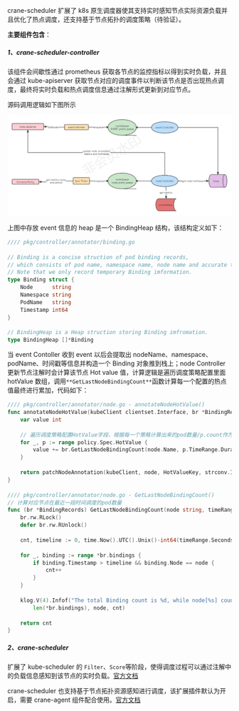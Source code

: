 crane-scheduler 扩展了 k8s 原生调度器使其支持实时感知节点实际资源负载并且优化了热点调度，还支持基于节点拓扑的调度策略（待验证）。

**主要组件包含**：

##### 1、crane-scheduler-controller

该组件会间歇性通过 prometheus 获取各节点的监控指标以得到实时负载，并且会通过 kube-apiserver 获取节点对应的调度事件以判断该节点是否出现热点调度，最终将实时负载和热点调度信息通过注解形式更新到对应节点。

源码调用逻辑如下图所示

![](../images/crane-scheduler-controller流程图.png)

上图中存放 event 信息的 heap 是一个 BindingHeap 结构，该结构定义如下：

```go
//// pkg/controller/annotator/binding.go

// Binding is a concise struction of pod binding records,
// which consists of pod name, namespace name, node name and accurate timestamp.
// Note that we only record temporary Binding imformation.
type Binding struct {
	Node      string
	Namespace string
	PodName   string
	Timestamp int64
}

// BindingHeap is a Heap struction storing Binding imfromation.
type BindingHeap []*Binding
```

当 event Contoller 收到 event 以后会提取出 nodeName、namespace、podName、时间戳等信息并构造一个 Binding 对象推到栈上；node Controller 更新节点注解时会计算该节点 Hot value 值，计算逻辑是遍历调度策略配置里面 hotValue 数组，调用`**GetLastNodeBindingCount**`函数计算每一个配置的热点值最终进行累加，代码如下：

```go
//// pkg/controller/annotator/node.go - annotateNodeHotValue()
func annotateNodeHotValue(kubeClient clientset.Interface, br *BindingRecords, node *v1.Node, policy policy.DynamicSchedulerPolicy) error {
	var value int

    // 遍历调度策略配置HotValue字段，根据每一个策略计算出来的pod数量/p.count作为热点值，并进行累加
	for _, p := range policy.Spec.HotValue {
		value += br.GetLastNodeBindingCount(node.Name, p.TimeRange.Duration) / p.Count
	}

	return patchNodeAnnotation(kubeClient, node, HotValueKey, strconv.Itoa(value))
}

//// pkg/controller/annotator/node.go - GetLastNodeBindingCount()
// 计算对应节点在最近一段时间调度的pod数量
func (br *BindingRecords) GetLastNodeBindingCount(node string, timeRange time.Duration) int {
	br.rw.RLock()
	defer br.rw.RUnlock()

	cnt, timeline := 0, time.Now().UTC().Unix()-int64(timeRange.Seconds())

	for _, binding := range *br.bindings {
		if binding.Timestamp > timeline && binding.Node == node {
			cnt++
		}
	}

	klog.V(4).Infof("The total Binding count is %d, while node[%s] count is %d",
		len(*br.bindings), node, cnt)

	return cnt
}
```

##### 2、crane-scheduler

扩展了 kube-scheduler 的 `Filter`、`Score`等阶段，使得调度过程可以通过注解中的负载信息感知到该节点的实时负载。[官方文档](https://gocrane.io/zh-cn/docs/tutorials/dynamic-scheduler-plugin/)

crane-scheduler 也支持基于节点拓扑资源感知进行调度，该扩展插件默认为开启，需要 crane-agent 组件配合使用。[官方文档](https://gocrane.io/zh-cn/docs/tutorials/node-resource-tpolology-scheduler-plugins/)
